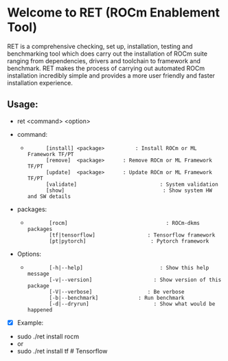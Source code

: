 # Welcome to RET (ROCm Enablement Tool)

RET is a comprehensive checking, set up, installation, testing and benchmarking tool which does carry out the installation of ROCm suite ranging from dependencies, drivers and toolchain to framework and benchmark. 
RET makes the process of carrying out automated ROCm installation incredibly simple and provides a more user friendly and faster installation experience. 

## Usage: 
* ret  \<command\> \<option\>

* command:
  *           [install] <package>          : Install ROCm or ML Framework TF/PT
              [remove]  <package>      : Remove ROCm or ML Framework TF/PT
              [update]  <package>      : Update ROCm or ML Framework TF/PT
              [validate]                           : System validation
              [show]                                : Show system HW and SW details

* packages:
  *            [rocm]                                : ROCm-dkms packages
               [tf|tensorflow]                 : Tensorflow framework
               [pt|pytorch]                     : Pytorch framework

* Options:
  *            [-h|--help]                         : Show this help message
               [-v|--version]                    : Show version of this package
               [-V|--verbose]                  : Be verbose
               [-b|--benchmark]             : Run benchmark
               [-d|--dryrun]                     : Show what would be happened

- [x] Example:
* sudo ./ret install rocm
* or 
* sudo ./ret install tf   # Tensorflow



